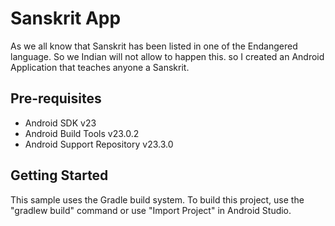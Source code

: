 Sanskrit App
===================================

As we all know that Sanskrit has been listed in one of the Endangered language.
So we Indian will not allow to happen this.
so I created an Android Application that teaches anyone a Sanskrit.

Pre-requisites
--------------

- Android SDK v23
- Android Build Tools v23.0.2
- Android Support Repository v23.3.0

Getting Started
---------------

This sample uses the Gradle build system. To build this project, use the
"gradlew build" command or use "Import Project" in Android Studio.

